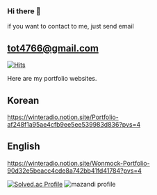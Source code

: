 ### Hi there 👋

if you want to contact to me,
just send email
## tot4766@gmail.com
[![Hits](https://hits.seeyoufarm.com/api/count/incr/badge.svg?url=https%3A%2F%2Fgithub.com%2FWinteradio&count_bg=%2379C83D&title_bg=%23555555&icon=&icon_color=%23E7E7E7&title=hits&edge_flat=false)](https://hits.seeyoufarm.com)

Here are my portfolio websites.
## Korean 
https://winteradio.notion.site/Portfolio-af248f1a95ae4cfb9ee5ee539983d836?pvs=4

## English
https://winteradio.notion.site/Wonmock-Portfolio-90d32e5beacc4cde8a742bb41fd41784?pvs=4

[![Solved.ac Profile](http://mazassumnida.wtf/api/v2/generate_badge?boj=tot4766)](https://solved.ac/tot4766/)
![mazandi profile](http://mazandi.herokuapp.com/api?handle=tot4766&theme=dark)
